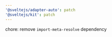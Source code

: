 ```yaml
---
'@sveltejs/adapter-auto': patch
'@sveltejs/kit': patch
---
```


chore: remove `import-meta-resolve` dependency
